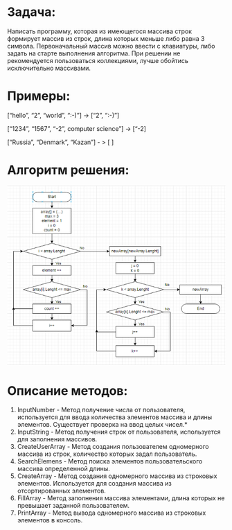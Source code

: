 # Задача:

Написать программу, которая из имеющегося массива строк формирует массив из строк, длина которых меньше либо равна 3 символа. Первоначальный массив можно ввести с клавиатуры, либо задать на старте выполнения алгоритма. При решении не рекомендуется пользоваться коллекциями, лучше обойтись исключительно массивами.
# Примеры:

  [“hello”, “2”, “world”, “:-)”] -> [“2”, “:-)”]

  [“1234”, “1567”, “-2”, computer science”] -> [“-2]

  [“Russia”, “Denmark”, “Kazan”] - > [ ]

# Алгоритм решения:
![Блок-схема](https://github.com/SergeyStarostin/C-Sharp_Final_Work/blob/main/diagram/diagram.PNG)

# Описание методов:

 1.	InputNumber - Метод получение числа от пользователя, используется для ввода количества элементов массива и длины элементов. Существует проверка на ввод целых чисел.*
 2.	InputString - Метод получения строк от пользователя, используется для заполнения массивов.
 3.	CreateUserArray - Метод создания пользователем одномерного массива из строк, количество которых задал пользователь.
 4.	SearchElemens - Метод поиска элементов пользовательского массива определенной длины.
 5.	CreateArray - Метод создания одномерного массива из строковых элементов. Используется для создания массива из отсортированных элементов.
 6.	FillArray - Метод заполнения массива элементами, длина которых не превышает заданной пользователем.
 7.	PrintArray - Метод вывода одномерного массива из строковых элементов в консоль.
